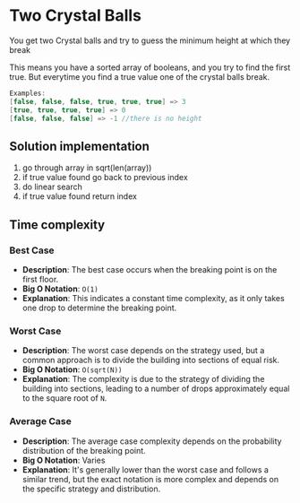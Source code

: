# Two Crystal Balls
You get two Crystal balls and try to guess the minimum height at which they break
 
This means you have a sorted array of booleans, and you try to find the first true. But everytime you find a true value one of the crystal balls break.
<br>

```c
Examples:
[false, false, false, true, true, true] => 3
[true, true, true, true] => 0
[false, false, false] => -1 //there is no height
```

## Solution implementation

1. go through array in sqrt(len(array))
2. if true value found go back to previous index
3. do linear search
4. if true value found return index


## Time complexity
### Best Case

- **Description**: The best case occurs when the breaking point is on the first floor.
- **Big O Notation**: `O(1)`
- **Explanation**: This indicates a constant time complexity, as it only takes one drop to determine the breaking point.

### Worst Case

- **Description**: The worst case depends on the strategy used, but a common approach is to divide the building into sections of equal risk.
- **Big O Notation**: `O(sqrt(N))`
- **Explanation**: The complexity is due to the strategy of dividing the building into sections, leading to a number of drops approximately equal to the square root of `N`.

### Average Case

- **Description**: The average case complexity depends on the probability distribution of the breaking point.
- **Big O Notation**: Varies
- **Explanation**: It's generally lower than the worst case and follows a similar trend, but the exact notation is more complex and depends on the specific strategy and distribution.





